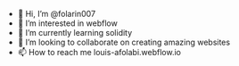 - 👋 Hi, I’m @folarin007
- 👀 I’m interested in webflow
- 🌱 I’m currently learning solidity
- 💞️ I’m looking to collaborate on creating amazing websites
- 📫 How to reach me louis-afolabi.webflow.io

<!---
folarin007/folarin007 is a ✨ special ✨ repository because its `README.md` (this file) appears on your GitHub profile.
You can click the Preview link to take a look at your changes.
--->
